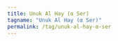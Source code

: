 ```yaml
---
title: Unuk Al Hay (α Ser)
tagname: "Unuk Al Hay (α Ser)"
permalink: /tag/unuk-al-hay-α-ser
---
```

